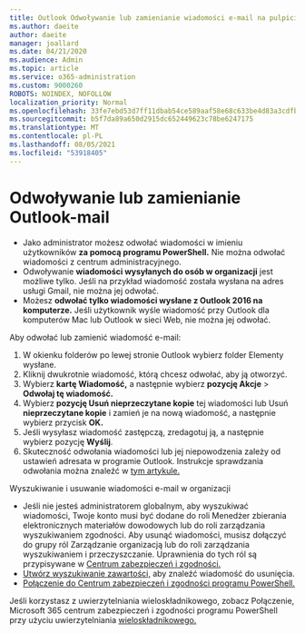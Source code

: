 ```yaml
---
title: Outlook Odwoływanie lub zamienianie wiadomości e-mail na pulpicie
ms.author: daeite
author: daeite
manager: joallard
ms.date: 04/21/2020
ms.audience: Admin
ms.topic: article
ms.service: o365-administration
ms.custom: 9000260
ROBOTS: NOINDEX, NOFOLLOW
localization_priority: Normal
ms.openlocfilehash: 33fe7ebd53d7ff11dbab54ce589aaf58e68c633be4d83a3cdfb00edc7752430e
ms.sourcegitcommit: b5f7da89a650d2915dc652449623c78be6247175
ms.translationtype: MT
ms.contentlocale: pl-PL
ms.lasthandoff: 08/05/2021
ms.locfileid: "53918405"
---
```

# <a name="recall-or-replace-an-outlook-email-message"></a>Odwoływanie lub zamienianie Outlook-mail

- Jako administrator możesz odwołać wiadomości w imieniu użytkowników **za pomocą programu PowerShell.** Nie można odwołać wiadomości z centrum administracyjnego.
- Odwoływanie **wiadomości wysyłanych do osób w organizacji** jest możliwe tylko. Jeśli na przykład wiadomość została wysłana na adres usługi Gmail, nie można jej odwołać.
- Możesz **odwołać tylko wiadomości wysłane z Outlook 2016 na komputerze.** Jeśli użytkownik wyśle wiadomość przy Outlook dla komputerów Mac lub Outlook w sieci Web, nie można jej odwołać.

Aby odwołać lub zamienić wiadomość e-mail:

1. W okienku folderów po lewej stronie Outlook wybierz folder Elementy wysłane.
1. Kliknij dwukrotnie wiadomość, którą chcesz odwołać, aby ją otworzyć.
1. Wybierz **kartę Wiadomość,** a następnie wybierz **pozycję Akcje**  >  **Odwołaj tę wiadomość.**
1. Wybierz **pozycję Usuń nieprzeczytane kopie** tej wiadomości lub Usuń **nieprzeczytane kopie** i zamień je na nową wiadomość, a następnie wybierz przycisk **OK.**
1. Jeśli wysyłasz wiadomość zastępczą, zredagotuj ją, a następnie wybierz pozycję **Wyślij**.
1. Skuteczność odwołania wiadomości lub jej niepowodzenia zależy od ustawień adresata w programie Outlook. Instrukcje sprawdzania odwołania można znaleźć w [tym artykule.](https://support.office.com/article/35027f88-d655-4554-b4f8-6c0729a723a0)

Wyszukiwanie i usuwanie wiadomości e-mail w organizacji

- Jeśli nie jesteś administratorem globalnym, aby wyszukiwać wiadomości, Twoje konto musi być dodane do roli Menedżer zbierania elektronicznych materiałów dowodowych lub do roli zarządzania wyszukiwaniem zgodności. Aby usunąć wiadomości, musisz dołączyć do grupy ról Zarządzanie organizacją lub do roli zarządzania wyszukiwaniem i przeczyszczanie. Uprawnienia do tych ról są przypisywane w [Centrum zabezpieczeń i zgodności.](https://go.microsoft.com/fwlink/?linkid=2083731)
- [Utwórz wyszukiwanie zawartości,](https://docs.microsoft.com/microsoft-365/compliance/content-search) aby znaleźć wiadomość do usunięcia.
- [Połączenie do Centrum zabezpieczeń i zgodności programu PowerShell.](https://docs.microsoft.com/powershell/exchange/office-365-scc/connect-to-scc-powershell/connect-to-scc-powershell?view=exchange-ps)

Jeśli korzystasz z uwierzytelniania wieloskładnikowego, zobacz Połączenie, Microsoft 365 centrum zabezpieczeń i zgodności programu PowerShell przy użyciu uwierzytelniania [wieloskładnikowego.](https://docs.microsoft.com/powershell/exchange/office-365-scc/connect-to-scc-powershell/mfa-connect-to-scc-powershell?view=exchange-ps)